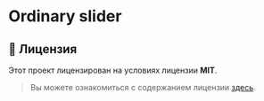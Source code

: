 Ordinary slider
===============

##  <a name="license"></a> 📃 Лицензия

Этот проект лицензирован на условиях лицензии **MIT**.
> Вы можете ознакомиться с содержанием лицензии [здесь](./LICENSE.md).
